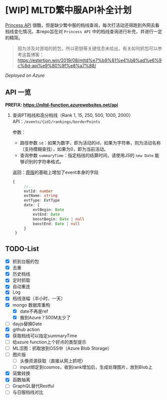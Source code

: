 # [WIP] MLTD繁中服API补全计划

[Princess API](https://api.matsurihi.me/docs/) 很酷，但是缺少繁中服的档线查询，每次打活动还得跑到外网去看档线变化情况。本repo旨在对 `Princess API` 中的档线查询进行补充，并进行一定的精简。

> 因为涉及对游戏的抓包，所以密钥等关键信息未给出，有关如何抓包可以参考这篇博客：https://estertion.win/2019/08/mltd%e7%b9%81%e4%b8%ad%e6%9c%8d-api%e9%80%9f%e8%a7%88/

*Deployed on Azure*

## API 一览

**PREFIX: https://mltd-function.azurewebsites.net/api**

1. 查询PT档线和高分档线（Rank 1, 15, 250, 500, 1000, 2000）
   API：`/events/{id}/rankings/borderPoints`
   
   参数：
   
   - 路径参数 `id`：如果为数字，即为活动的id，如果为字符串，则为活动名称（支持模糊查找），如果为0，即为当前活动。
   - 查询参数 `summaryTime`：指定档线的结算时间，请使用JS的 `new Date` 能够识别的字符串格式。
   
   返回：[原版](https://api.matsurihi.me/docs/#mltd-v1-events-rankings)的基础上增加了event本身的字段
   ```ts
   {
        //...
        evtId: number
        evtName: string
        evtType: EvtType
        date: {
            evtBegin: Date
            evtEnd: Date
            boostBegin: Date | null
            boostEnd: Date | null
        }
    }
   ```

## TODO-List

- [x]  抓到台服的包
- [x]  去重
- [x]  历史档线
- [x]  定时抓取
- [x]  自动重连
- [x]  Log
- [x]  档线涨幅（半小时、一天）
- [x]  mongo 数据库重构
    - [x]  date不再是ref
    - [x]  搬到Azure？500M太少了
- [ ]  dayjs替换Date
- [x]  github action
- [x]  获取档线可以指定summaryTime
- [ ]  给azure function上个好点的类型提示
- [ ]  ML涩图：抓取放到OSS中（Azure Blob Storage）
- [ ]  图片版
    - [ ]  头像资源获取（直接从网上抓吧）
    - [ ]  input绑定到cosmos，收到rank增加后，生成处理图片，放到Blob上
- [x]  简繁转换
- [x]  函数抽离
- [ ]  GraphQL替代Restful
- [ ]  与日服档线对比
